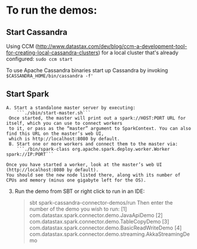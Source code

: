 # To run the demos:
## Start Cassandra
  
Using CCM (http://www.datastax.com/dev/blog/ccm-a-development-tool-for-creating-local-cassandra-clusters) for a local cluster that's already configured:
    ```sudo ccm start```

To use Apache Cassandra binaries start up Cassandra by invoking
      ```$CASSANDRA_HOME/bin/cassandra -f'```

## Start Spark
    A. Start a standalone master server by executing:
        ```./sbin/start-master.sh```
     Once started, the master will print out a spark://HOST:PORT URL for itself, which you can use to connect workers
     to it, or pass as the “master” argument to SparkContext. You can also find this URL on the master’s web UI,
     which is http://localhost:8080 by default.
     B. Start one or more workers and connect them to the master via:
        ```./bin/spark-class org.apache.spark.deploy.worker.Worker spark://IP:PORT```
 
    Once you have started a worker, look at the master’s web UI (http://localhost:8080 by default).
    You should see the new node listed there, along with its number of CPUs and memory (minus one gigabyte left for the OS).
 
  3. Run the demo from SBT or right click to run in an IDE:
       > sbt spark-cassandra-connector-demos/run
     Then enter the number of the demo you wish to run: 
 [1] com.datastax.spark.connector.demo.JavaApiDemo
 [2] com.datastax.spark.connector.demo.TableCopyDemo
 [3] com.datastax.spark.connector.demo.BasicReadWriteDemo
 [4] com.datastax.spark.connector.demo.streaming.AkkaStreamingDemo
